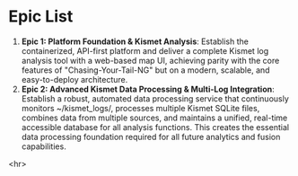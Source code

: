 # **Epic List**

1. **Epic 1: Platform Foundation & Kismet Analysis**: Establish the containerized, API-first platform and deliver a complete Kismet log analysis tool with a web-based map UI, achieving parity with the core features of "Chasing-Your-Tail-NG" but on a modern, scalable, and easy-to-deploy architecture.  
2. **Epic 2: Advanced Kismet Data Processing & Multi-Log Integration**: Establish a robust, automated data processing service that continuously monitors ~/kismet_logs/, processes multiple Kismet SQLite files, combines data from multiple sources, and maintains a unified, real-time accessible database for all analysis functions. This creates the essential data processing foundation required for all future analytics and fusion capabilities.

\<hr\>
